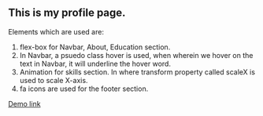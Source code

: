 ## This is my profile page.

Elements which are used are:

1. flex-box for Navbar, About, Education section.
2. In Navbar, a psuedo class hover is used, when wherein we hover on the text in Navbar, it will underline the hover word.
3. Animation for skills section. In where transform property called scaleX is used to scale X-axis.
4. fa icons are used for the footer section.

[Demo link](https://panditaditi07.github.io/Profile_Page/)
